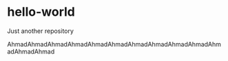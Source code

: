 # hello-world
Just another repository

AhmadAhmadAhmadAhmadAhmadAhmadAhmadAhmadAhmadAhmadAhmadAhmadAhmad
